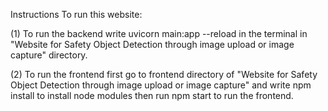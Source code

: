 Instructions To run this website:

(1) To run the backend write uvicorn main:app --reload in the terminal in "Website for Safety Object Detection through image upload or image capture" directory.

(2) To run the frontend first go to frontend directory of "Website for Safety Object Detection through image upload or image capture" and write npm install to install node modules then run npm start to run the frontend.